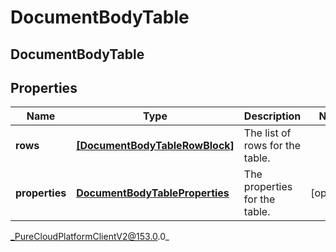 # DocumentBodyTable

## DocumentBodyTable

## Properties

|Name | Type | Description | Notes|
|------------ | ------------- | ------------- | -------------|
| **rows** | [**[DocumentBodyTableRowBlock]**](DocumentBodyTableRowBlock) | The list of rows for the table. | |
| **properties** | [**DocumentBodyTableProperties**](DocumentBodyTableProperties) | The properties for the table. | [optional] |



_PureCloudPlatformClientV2@153.0.0_
